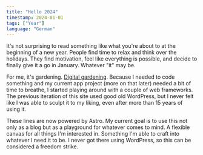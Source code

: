 ```yaml
---
title: "Hello 2024"
timestamp: 2024-01-01
tags: ["Year"]
language: "German"
---
```


It's not surprising to read something like what you're about to at the beginning of a new year. People find time to relax and think over the holidays. They find motivation, feel like everything is possible, and decide to finally give it a go in January. Whatever "it" may be.

For me, it's gardening. [Digital gardening](https://maggieappleton.com/garden-history). Because I needed to code something and my current app project (more on that later) needed a bit of time to breathe, I started playing around with a couple of web frameworks. The previous iteration of this site used good old WordPress, but I never felt like I was able to sculpt it to my liking, even after more than 15 years of using it.

These lines are now powered by Astro. My current goal is to use this not only as a blog but as a playground for whatever comes to mind. A flexible canvas for all things I'm interested in. Something I'm able to craft into whatever I need it to be. I never got there using WordPress, so this can be considered a freedom strike.
